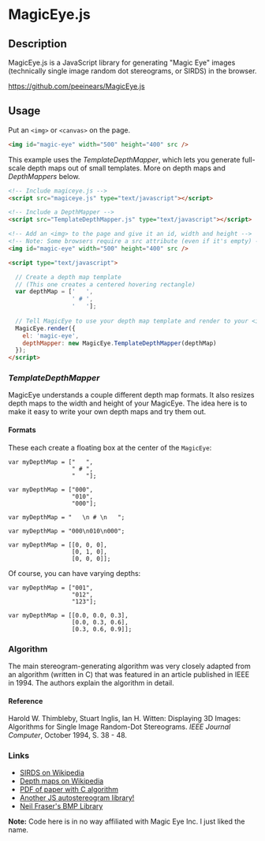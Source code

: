 MagicEye.js
===========

## Description

MagicEye.js is a JavaScript library for generating "Magic Eye" images (technically single image random dot stereograms, or SIRDS) in the browser.

https://github.com/peeinears/MagicEye.js
  
## Usage

Put an `<img>` or `<canvas>` on the page.

```html
<img id="magic-eye" width="500" height="400" src />
```

This example uses the _TemplateDepthMapper_, which lets you generate full-scale depth maps out of small templates. More on depth maps and _DepthMappers_ below.

```html
<!-- Include magiceye.js -->
<script src="magiceye.js" type="text/javascript"></script>

<!-- Include a DepthMapper -->
<script src="TemplateDepthMapper.js" type="text/javascript"></script>

<!-- Add an <img> to the page and give it an id, width and height -->
<!-- Note: Some browsers require a src attribute (even if it's empty) -->
<img id="magic-eye" width="500" height="400" src />

<script type="text/javascript">

  // Create a depth map template
  // (This one creates a centered hovering rectangle)
  var depthMap = ['   ',
                  ' # ',
                  '   '];
  
  // Tell MagicEye to use your depth map template and render to your <img>
  MagicEye.render({
    el: 'magic-eye',
    depthMapper: new MagicEye.TemplateDepthMapper(depthMap)
  });
</script>
```
    
### _TemplateDepthMapper_

MagicEye understands a couple different depth map formats. It also
resizes depth maps to the width and height of your MagicEye. The idea
here is to make it easy to write your own depth maps and try them out.

#### Formats

These each create a floating box at the center of the `MagicEye`:

    var myDepthMap = ["   ",
                      " # ",
                      "   "];

    var myDepthMap = ["000",
                      "010",
                      "000"];

    var myDepthMap = "   \n # \n   ";

    var myDepthMap = "000\n010\n000";

    var myDepthMap = [[0, 0, 0],
                      [0, 1, 0],
                      [0, 0, 0]];

Of course, you can have varying depths:

    var myDepthMap = ["001",
                      "012",
                      "123"];

    var myDepthMap = [[0.0, 0.0, 0.3],
                      [0.0, 0.3, 0.6],
                      [0.3, 0.6, 0.9]];

### Algorithm

The main stereogram-generating algorithm was very closely adapted from
an algorithm (written in C) that was featured in an article published in
IEEE in 1994. The authors explain the algorithm in detail.

#### Reference

Harold W. Thimbleby, Stuart Inglis, Ian H. Witten: Displaying 3D Images:
Algorithms for Single Image Random-Dot Stereograms. *IEEE Journal
Computer*, October 1994, S. 38 - 48.

### Links

 * [SIRDS on Wikipedia](http://en.wikipedia.org/wiki/Autostereogram#Random-dot)
 * [Depth maps on Wikipedia](http://en.wikipedia.org/wiki/Depth_map)
 * [PDF of paper with C algorithm](http://www.cs.sfu.ca/CourseCentral/414/li/material/refs/SIRDS-Computer-94.pdf)
 * [Another JS autostereogram library!](https://github.com/dgtized/autostereogram/)
 * [Neil Fraser's BMP
   Library](http://neil.fraser.name/software/bmp_lib/)

__Note:__ Code here is in no way affiliated with Magic Eye Inc. I just
liked the name.

